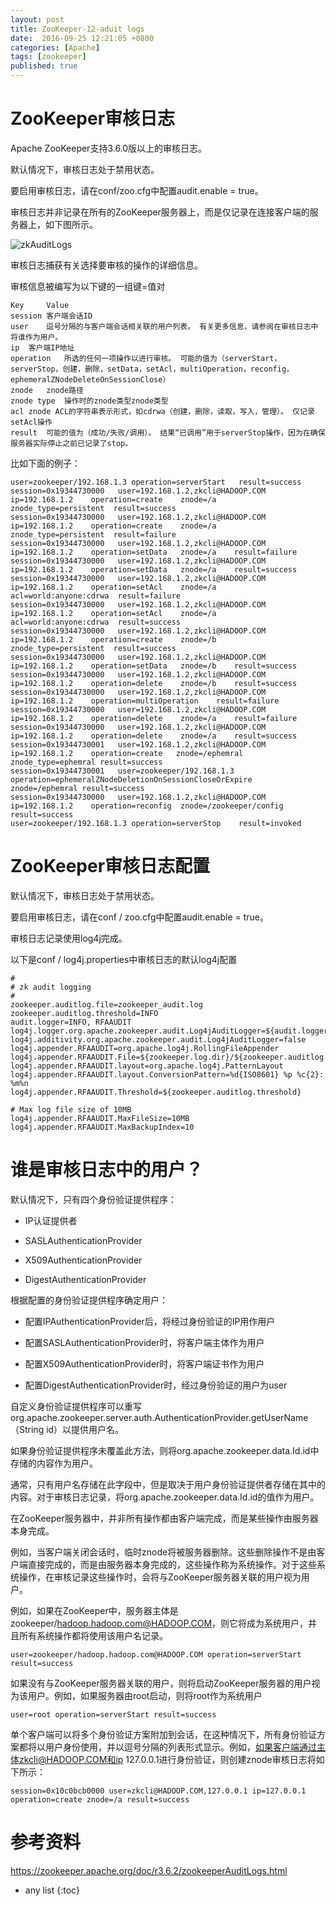 ```yaml
---
layout: post
title: ZooKeeper-12-aduit logs
date:  2016-09-25 12:21:05 +0800
categories: [Apache]
tags: [zookeeper]
published: true
---
```


# ZooKeeper审核日志

Apache ZooKeeper支持3.6.0版以上的审核日志。 

默认情况下，审核日志处于禁用状态。 

要启用审核日志，请在conf/zoo.cfg中配置audit.enable = true。 

审核日志并非记录在所有的ZooKeeper服务器上，而是仅记录在连接客户端的服务器上，如下图所示。

![zkAuditLogs](https://zookeeper.apache.org/doc/r3.6.2/images/zkAuditLogs.jpg)

审核日志捕获有关选择要审核的操作的详细信息。 

审核信息被编写为以下键的一组键=值对

```
Key	    Value
session	客户端会话ID
user	逗号分隔的与客户端会话相关联的用户列表。 有关更多信息，请参阅在审核日志中将谁作为用户。
ip	客户端IP地址
operation	所选的任何一项操作以进行审核。 可能的值为（serverStart，serverStop，创建，删除，setData，setAcl，multiOperation，reconfig，ephemeralZNodeDeleteOnSessionClose）
znode	znode路径
znode type	操作时的znode类型znode类型
acl	znode ACL的字符串表示形式，如cdrwa（创建，删除，读取，写入，管理）。 仅记录setAcl操作
result	可能的值为（成功/失败/调用）。 结果“已调用”用于serverStop操作，因为在确保服务器实际停止之前已记录了stop。
```

比如下面的例子：

```
user=zookeeper/192.168.1.3 operation=serverStart   result=success
session=0x19344730000   user=192.168.1.2,zkcli@HADOOP.COM  ip=192.168.1.2    operation=create    znode=/a    znode_type=persistent  result=success
session=0x19344730000   user=192.168.1.2,zkcli@HADOOP.COM  ip=192.168.1.2    operation=create    znode=/a    znode_type=persistent  result=failure
session=0x19344730000   user=192.168.1.2,zkcli@HADOOP.COM  ip=192.168.1.2    operation=setData   znode=/a    result=failure
session=0x19344730000   user=192.168.1.2,zkcli@HADOOP.COM  ip=192.168.1.2    operation=setData   znode=/a    result=success
session=0x19344730000   user=192.168.1.2,zkcli@HADOOP.COM  ip=192.168.1.2    operation=setAcl    znode=/a    acl=world:anyone:cdrwa  result=failure
session=0x19344730000   user=192.168.1.2,zkcli@HADOOP.COM  ip=192.168.1.2    operation=setAcl    znode=/a    acl=world:anyone:cdrwa  result=success
session=0x19344730000   user=192.168.1.2,zkcli@HADOOP.COM  ip=192.168.1.2    operation=create    znode=/b    znode_type=persistent  result=success
session=0x19344730000   user=192.168.1.2,zkcli@HADOOP.COM  ip=192.168.1.2    operation=setData   znode=/b    result=success
session=0x19344730000   user=192.168.1.2,zkcli@HADOOP.COM  ip=192.168.1.2    operation=delete    znode=/b    result=success
session=0x19344730000   user=192.168.1.2,zkcli@HADOOP.COM  ip=192.168.1.2    operation=multiOperation    result=failure
session=0x19344730000   user=192.168.1.2,zkcli@HADOOP.COM  ip=192.168.1.2    operation=delete    znode=/a    result=failure
session=0x19344730000   user=192.168.1.2,zkcli@HADOOP.COM  ip=192.168.1.2    operation=delete    znode=/a    result=success
session=0x19344730001   user=192.168.1.2,zkcli@HADOOP.COM  ip=192.168.1.2    operation=create   znode=/ephemral znode_type=ephemral result=success
session=0x19344730001   user=zookeeper/192.168.1.3   operation=ephemeralZNodeDeletionOnSessionCloseOrExpire  znode=/ephemral result=success
session=0x19344730000   user=192.168.1.2,zkcli@HADOOP.COM  ip=192.168.1.2    operation=reconfig  znode=/zookeeper/config result=success
user=zookeeper/192.168.1.3 operation=serverStop    result=invoked
```

# ZooKeeper审核日志配置

默认情况下，审核日志处于禁用状态。 

要启用审核日志，请在conf / zoo.cfg中配置audit.enable = true。 

审核日志记录使用log4j完成。 

以下是conf / log4j.properties中审核日志的默认log4j配置

```
#
# zk audit logging
#
zookeeper.auditlog.file=zookeeper_audit.log
zookeeper.auditlog.threshold=INFO
audit.logger=INFO, RFAAUDIT
log4j.logger.org.apache.zookeeper.audit.Log4jAuditLogger=${audit.logger}
log4j.additivity.org.apache.zookeeper.audit.Log4jAuditLogger=false
log4j.appender.RFAAUDIT=org.apache.log4j.RollingFileAppender
log4j.appender.RFAAUDIT.File=${zookeeper.log.dir}/${zookeeper.auditlog.file}
log4j.appender.RFAAUDIT.layout=org.apache.log4j.PatternLayout
log4j.appender.RFAAUDIT.layout.ConversionPattern=%d{ISO8601} %p %c{2}: %m%n
log4j.appender.RFAAUDIT.Threshold=${zookeeper.auditlog.threshold}

# Max log file size of 10MB
log4j.appender.RFAAUDIT.MaxFileSize=10MB
log4j.appender.RFAAUDIT.MaxBackupIndex=10
```

# 谁是审核日志中的用户？

默认情况下，只有四个身份验证提供程序：

- IP认证提供者

- SASLAuthenticationProvider

- X509AuthenticationProvider

- DigestAuthenticationProvider


根据配置的身份验证提供程序确定用户：

- 配置IPAuthenticationProvider后，将经过身份验证的IP用作用户

- 配置SASLAuthenticationProvider时，将客户端主体作为用户

- 配置X509AuthenticationProvider时，将客户端证书作为用户

- 配置DigestAuthenticationProvider时，经过身份验证的用户为user

自定义身份验证提供程序可以重写org.apache.zookeeper.server.auth.AuthenticationProvider.getUserName（String id）以提供用户名。

如果身份验证提供程序未覆盖此方法，则将org.apache.zookeeper.data.Id.id中存储的内容作为用户。

通常，只有用户名存储在此字段中，但是取决于用户身份验证提供者存储在其中的内容。对于审核日志记录，将org.apache.zookeeper.data.Id.id的值作为用户。

在ZooKeeper服务器中，并非所有操作都由客户端完成，而是某些操作由服务器本身完成。

例如，当客户端关闭会话时，临时znode将被服务器删除。这些删除操作不是由客户端直接完成的，而是由服务器本身完成的，这些操作称为系统操作。对于这些系统操作，在审核记录这些操作时，会将与ZooKeeper服务器关联的用户视为用户。

例如，如果在ZooKeeper中，服务器主体是zookeeper/hadoop.hadoop.com@HADOOP.COM，则它将成为系统用户，并且所有系统操作都将使用该用户名记录。

```
user=zookeeper/hadoop.hadoop.com@HADOOP.COM operation=serverStart result=success
```

如果没有与ZooKeeper服务器关联的用户，则将启动ZooKeeper服务器的用户视为该用户。例如，如果服务器由root启动，则将root作为系统用户

```
user=root operation=serverStart result=success
```

单个客户端可以将多个身份验证方案附加到会话，在这种情况下，所有身份验证方案都将以用户身份使用，并以逗号分隔的列表形式显示。例如，如果客户端通过主体zkcli@HADOOP.COM和ip 127.0.0.1进行身份验证，则创建znode审核日志将如下所示：

```
session=0x10c0bcb0000 user=zkcli@HADOOP.COM,127.0.0.1 ip=127.0.0.1 operation=create znode=/a result=success
```

# 参考资料

https://zookeeper.apache.org/doc/r3.6.2/zookeeperAuditLogs.html

* any list
{:toc}
